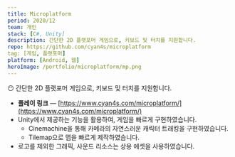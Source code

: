 ```yaml
---
title: Microplatform
period: 2020/12
team: 개인
stack: [C#, Unity]
description: 간단한 2D 플랫포머 게임으로, 키보드 및 터치를 지원합니다.
repo: https://github.com/cyan4s/microplatform
tag: [게임, 플랫포머]
platform: [Android, 웹]
heroImage: /portfolio/microplatform/mp.png
---
```


😶 간단한 2D 플랫포머 게임으로, 키보드 및 터치를 지원합니다.

- **플레이 링크** — [https://www.cyan4s.com/microplatform/](https://www.cyan4s.com/microplatform/)
- Unity에서 제공하는 기능을 활용하여, 게임을 빠르게 구현하였습니다.
  - Cinemachine을 통해 카메라의 자연스러운 캐릭터 트래킹을 구현하였습니다.
  - Tilemap으로 맵을 빠르게 제작하였습니다.
- 로고를 제외한 그래픽, 사운드 리소스는 상용 에셋을 사용하였습니다.
